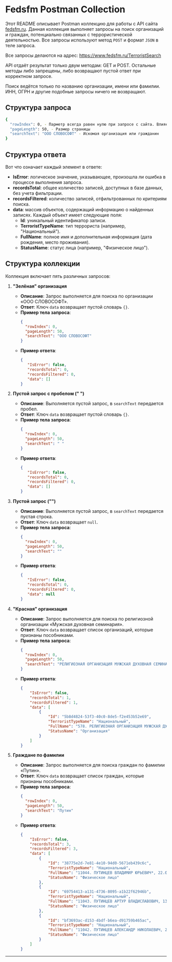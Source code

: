 # Fedsfm Postman Collection

Этот README описывает Postman коллекцию для работы с API сайта [fedsfm.ru]([https://www.fedsfm.ru/TerroristSearch](https://www.fedsfm.ru/documents/terr-list)). Данная коллекция выполняет запросы на поиск организаций и граждан, потенциально связанных с террористической деятельностью. Все запросы используют метод `POST` и формат `JSON` в теле запроса.

Все запросы делаются на адрес: https://www.fedsfm.ru/TerroristSearch

API отдаёт результат только двум методам: GET и POST. Остальные методы либо запрещены, либо возвращают пустой ответ при корректном запросе.

Поиск ведётся только по названию организации, имени или фамилии. ИНН, ОГРН и другие подобные запросы ничего не возвращают.

## Структура запроса

 ```bash
 {
   "rowIndex": 0, - Парметр всегда равен нулю при запросе с сайта. Влияет на порядок отдаваемых результатов.
   "pageLength": 50, - Размер страницы
   "searchText": "ООО СЛОВОСОФТ" - Искомая организация или гражданин
 }
 ```

## Структура ответа

Вот что означает каждый элемент в ответе:

- **IsError**: логическое значение, указывающее, произошла ли ошибка в процессе выполнения запроса.
- **recordsTotal**: общее количество записей, доступных в базе данных, без учета фильтрации.
- **recordsFiltered**: количество записей, отфильтрованных по критериям поиска.
- **data**: массив объектов, содержащий информацию о найденных записях. Каждый объект имеет следующие поля:
  - **Id**: уникальный идентификатор записи.
  - **TerroristTypeName**: тип террориста (например, "Национальный").
  - **FullName**: полное имя и дополнительная информация (дата рождения, место проживания).
  - **StatusName**: статус лица (например, "Физическое лицо").


## Структура коллекции

Коллекция включает пять различных запросов:

1. **"Зелёная" организация**
   - **Описание**: Запрос выполняется для поиска по организации «ООО СЛОВОСОФТ».
   - **Ответ**: Ключ `data` возвращает пустой словарь `{}`.
   - **Пример тела запроса**:
     ```json
     {
       "rowIndex": 0,
       "pageLength": 50,
       "searchText": "ООО СЛОВОСОФТ"
     }
     ```
   - **Пример ответа**:
     ```json
     {
        "IsError": false,
        "recordsTotal": 0,
        "recordsFiltered": 0,
        "data": []
     }
     ```

2. **Пустой запрос с пробелом (" ")**
   - **Описание**: Выполняется пустой запрос, в `searchText` передается пробел.
   - **Ответ**: Ключ `data` возвращает пустой словарь `{}`.
   - **Пример тела запроса**:
     ```json
     {
       "rowIndex": 0,
       "pageLength": 50,
       "searchText": " "
     }
     ```
   - **Пример ответа**:
     ```json
     {
        "IsError": false,
        "recordsTotal": 0,
        "recordsFiltered": 0,
        "data": []
     }
     ```

3. **Пустой запрос ("")**
   - **Описание**: Выполняется пустой запрос, в `searchText` передается пустая строка.
   - **Ответ**: Ключ `data` возвращает `null`.
   - **Пример тела запроса**:
     ```json
     {
       "rowIndex": 0,
       "pageLength": 50,
       "searchText": ""
     }
     ```
   - **Пример ответа**:
     ```json
     {
        "IsError": false,
        "recordsTotal": 0,
        "recordsFiltered": 0,
        "data": null
     }
     ```

4. **"Красная" организация**
   - **Описание**: Запрос выполняется для поиска по религиозной организации «Мужская духовная семинария».
   - **Ответ**: Ключ `data` возвращает список организаций, которые признаны пособниками.
   - **Пример тела запроса**:
     ```json
     {
       "rowIndex": 0,
       "pageLength": 50,
       "searchText": "РЕЛИГИОЗНАЯ ОРГАНИЗАЦИЯ МУЖСКАЯ ДУХОВНАЯ СЕМИНАРИЯ"
     }
     ```
   - **Пример ответа**:
     ```json
     {
         "IsError": false,
         "recordsTotal": 1,
         "recordsFiltered": 1,
         "data": [
             {
                 "Id": "5b8d4824-53f3-40c0-8de5-f2e453b52e69",
                 "TerroristTypeName": "Национальный",
                 "FullName": "578. РЕЛИГИОЗНАЯ ОРГАНИЗАЦИЯ МУЖСКАЯ ДУХОВНАЯ СЕМИНАРИЯ ДУХОВНОЕ УЧРЕЖДЕНИЕ ПРОФЕССИОНАЛЬНОГО РЕЛИГИОЗНОГО ОБРАЗОВАНИЯ ДРЕВНЕРУССКОЙ ИНГЛИИСТИЧЕСКОЙ ЦЕРКВИ ПРАВОСЛАВНЫХ СТАРОВЕРОВ-ИНГЛИНГОВ , ;",
                 "StatusName": "Организация"
             }
         ]
     }
     ```

5. **Граждане по фамилии**
   - **Описание**: Запрос выполняется для поиска граждан по фамилии «Путин».
   - **Ответ**: Ключ `data` возвращает список граждан, которые признаны пособниками.
   - **Пример тела запроса**:
     ```json
     {
       "rowIndex": 0,
       "pageLength": 50,
       "searchText": "Путин"
     }
     ```
   - **Пример ответа**:
     ```json
     {
         "IsError": false,
         "recordsTotal": 3,
         "recordsFiltered": 3,
         "data": [
             {
                 "Id": "38775e2d-7e81-4e10-94d0-5671eb439c6c",
                 "TerroristTypeName": "Национальный",
                 "FullName": "11044. ПУТИНЦЕВ ВЛАДИМИР ЮРЬЕВИЧ*, 22.07.1977 г.р. , Г. ЯКУТСК;",
                 "StatusName": "Физическое лицо"
             },
             {
                 "Id": "69754413-a131-4736-8095-a1b22f62946b",
                 "TerroristTypeName": "Национальный",
                 "FullName": "11043. ПУТИНЦЕВ АРТУР ВЛАДИСЛАВОВИЧ, 13.03.1970 г.р. , Г. ЧИТА;",
                 "StatusName": "Физическое лицо"
             },
             {
                 "Id": "bf3693ac-d153-4bdf-b6ea-d91759b465ac",
                 "TerroristTypeName": "Национальный",
                 "FullName": "11042. ПУТИНЦЕВ АЛЕКСАНДР НИКОЛАЕВИЧ, 20.01.1974 г.р. , С. В-ХИЛА ШИЛКИНСКОГО РАЙОНА ЧИТИНСКОЙ ОБЛАСТИ;",
                 "StatusName": "Физическое лицо"
             }
         ]
     }
     ```

---

